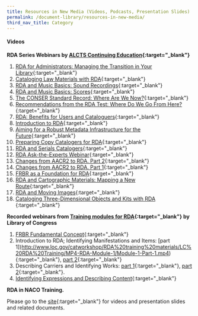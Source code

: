 ```yaml
---
title: Resources in New Media (Videos, Podcasts, Presentation Slides)
permalink: /document-library/resources-in-new-media/
third_nav_title: Category
---
```


#### **Videos**
**RDA Series Webinars by [ALCTS Continuing Education](http://www.youtube.com/user/alctsce){:target="_blank"}**

1. [RDA for Administrators: Managing the Transition in Your Library](http://www.youtube.com/watch?v=SEUC0B4cv-o&list=PL1AAFB573158DC4A1&index=1&feature=plpp_video){:target="_blank"}
2. [Cataloging Law Materials with RDA](http://www.youtube.com/watch?v=0EEOKOQONV8&list=PL1AAFB573158DC4A1&index=2&feature=plpp_video){:target="_blank"}
3. [RDA and Music Basics: Sound Recordings](http://www.youtube.com/watch?v=m2AOE2ip268&list=PL1AAFB573158DC4A1&index=3&feature=plpp_video){:target="_blank"}
4. [RDA and Music Basics: Scores](http://www.youtube.com/watch?v=1diESWwLLSM&list=PL1AAFB573158DC4A1&index=4&feature=plpp_video){:target="_blank"}
5. [The CONSER Standard Record: Where Are We Now?](http://www.youtube.com/watch?v=CsBNPNOFRIo&list=PL1AAFB573158DC4A1&index=5&feature=plpp_video){:target="_blank"}
6. [Recommendations from the RDA Test: Where Do We Go From Here?](http://www.youtube.com/watch?v=Lz6jDgYo14U&list=PL1AAFB573158DC4A1&index=6&feature=plpp_video){:target="_blank"}
7. [RDA: Benefits for Users and Cataloguers](http://www.youtube.com/watch?v=NncsQzf8LQU&list=PL1AAFB573158DC4A1&index=7&feature=plpp_video){:target="_blank"}
8. [Introduction to RDA](http://www.youtube.com/watch?v=rZ7ePkTc3lg&list=PL1AAFB573158DC4A1&index=8&feature=plpp_video){:target="_blank"}
9. [Aiming for a Robust Metadata Infrastructure for the Future](http://www.youtube.com/watch?v=7YUCH4OrXY8&list=PL1AAFB573158DC4A1&index=9&feature=plpp_video){:target="_blank"}
10. [Preparing Copy Catalogers for RDA](http://www.youtube.com/watch?v=T_J9CaqwPew&list=PL1AAFB573158DC4A1&index=10&feature=plpp_video){:target="_blank"}
11. [RDA and Serials Catalogers](http://www.youtube.com/watch?v=nuX48rAqxKI&list=PL1AAFB573158DC4A1&index=11&feature=plpp_video){:target="_blank"}
12. [RDA Ask-the-Experts Webinar](http://www.youtube.com/watch?v=T2rie8lcIKw&list=PL1AAFB573158DC4A1&index=12&feature=plpp_video){:target="_blank"}
13. [Changes from AACR2 to RDA. Part 2](http://www.youtube.com/watch?v=uL2AlmZEbVk&list=PL1AAFB573158DC4A1&index=13&feature=plpp_video){:target="_blank"}
14. [Changes from AACR2 to RDA. Part 1](http://www.youtube.com/watch?v=ekt592_UlMA&list=PL1AAFB573158DC4A1&index=14&feature=plpp_video){:target="_blank"}
15. [FRBR as a Foundation for RDA](http://www.youtube.com/watch?v=VilTt2bx338&list=PL1AAFB573158DC4A1&index=15&feature=plpp_video){:target="_blank"}
16. [RDA and Cartographic Materials: Mapping a New Route](http://www.youtube.com/watch?v=3AuPvaw1POU&list=PL1AAFB573158DC4A1&index=16&feature=plpp_video){:target="_blank"}
17. [RDA and Moving Images](http://www.youtube.com/watch?v=BZ9KB329RCk&list=PL1AAFB573158DC4A1&index=17&feature=plpp_video){:target="_blank"}
18. [Cataloging Three-Dimensional Objects and Kits with RDA ](http://www.youtube.com/watch?v=x9G-asj9l1Q&list=PL1AAFB573158DC4A1&index=18&feature=plpp_video){:target="_blank"}

**Recorded webinars from [Training modules for RDA](http://goo.gl/D9kFn){:target="_blank"} by Library of Congress**
1. [FRBR Fundamental Concept](http://www.loc.gov/catworkshop/RDA%20training%20materials/LC%20RDA%20Training/MP4-FRBR%20Overview/FRBR%20Overview%20and%20Application_20120828.mp4){:target="_blank"}
2. Introduction to RDA; Identifying Manifestations and Items: [part 1])http://www.loc.gov/catworkshop/RDA%20training%20materials/LC%20RDA%20Training/MP4-RDA-Module-1/Module-1-Part-1.mp4){:target="_blank"}, [part 2](http://www.loc.gov/catworkshop/RDA%20training%20materials/LC%20RDA%20Training/MP4-RDA-Module-1/Module-1-Part-2.mp4){:target="_blank"}
3. Describing Carriers and Identifying Works: [part 1](http://www.loc.gov/catworkshop/RDA%20training%20materials/LC%20RDA%20Training/MP4-RDA-Module-2/Module-2-Part-1.mp4){:target="_blank"}, [part 2](http://www.loc.gov/catworkshop/RDA%20training%20materials/LC%20RDA%20Training/MP4-RDA-Module-2/Module-2-Part-2.mp4){:target="_blank"}.
4. [Identifying Expressions and Describing Content](http://www.loc.gov/catworkshop/RDA%20training%20materials/LC%20RDA%20Training/MP4-RDA%20Module%203/RDA%20Module%203-Identifying%20Expressions%20and%20Describing%20Content.mp4){:target="_blank"}

**RDA in NACO Training.**

Please go to the [site](http://www.loc.gov/catworkshop/courses/rda_naco/course%20table.html){:target="_blank"} for videos and presentation slides and related documents.